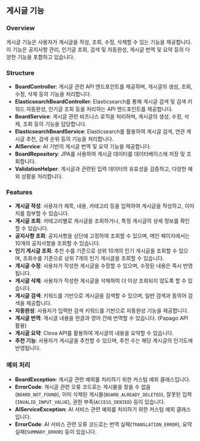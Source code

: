## 게시글 기능

### Overview
게시글 기능은 사용자가 게시글을 작성, 조회, 수정, 삭제할 수 있는 기능을 제공합니다. 이 기능은 공지사항 관리, 인기글 조회, 검색 및 자동완성, 게시글 번역 및 요약 등의 다양한 기능을 포함하고 있습니다.

### Structure
- **BoardController**: 게시글 관련 API 엔드포인트를 제공하며, 게시글의 생성, 조회, 수정, 삭제 등의 기능을 처리합니다.
- **ElasticsearchBoardController**: Elasticsearch를 통해 게시글 검색 및 검색 키워드 자동완성, 인기글 조회 등을 처리하는 API 엔드포인트를 제공합니다.
- **BoardService**: 게시글 관련 비즈니스 로직을 처리하며, 게시글의 생성, 수정, 삭제, 조회 등의 기능을 담당합니다.
- **ElasticsearchBoardService**: Elasticsearch를 활용하여 게시글 검색, 연관 게시글 추천, 검색 순위 등의 기능을 처리합니다.
- **AIService**: AI 기반의 게시글 번역 및 요약 기능을 제공합니다.
- **BoardRepository**: JPA를 사용하여 게시글 데이터를 데이터베이스에 저장 및 조회합니다.
- **ValidationHelper**: 게시글과 관련된 입력 데이터의 유효성을 검증하고, 다양한 예외 상황을 처리합니다.

### Features
- **게시글 작성**: 사용자가 제목, 내용, 카테고리 등을 입력하여 게시글을 작성하고, 이미지를 첨부할 수 있습니다.
- **게시글 조회**: 카테고리별로 게시글을 조회하거나, 특정 게시글의 상세 정보를 확인할 수 있습니다.
- **공지사항 조회**: 공지사항을 상단에 고정하여 조회할 수 있으며, 메인 페이지에서는 10개의 공지사항을 조회할 수 있습니다.
- **인기 게시글 조회**: 추천 수를 기준으로 상위 10개의 인기 게시글을 조회할 수 있으며, 조회수를 기준으로 상위 7개의 인기 게시글을 조회할 수 있습니다.
- **게시글 수정**: 사용자가 작성한 게시글을 수정할 수 있으며, 수정된 내용은 즉시 반영됩니다.
- **게시글 삭제**: 사용자가 작성한 게시글을 삭제하여 더 이상 조회되지 않도록 할 수 있습니다.
- **게시글 검색**: 키워드를 기반으로 게시글을 검색할 수 있으며, 일반 검색과 동의어 검색을 제공합니다.
- **자동완성**: 사용자가 입력한 검색 키워드를 기반으로 자동완성 기능을 제공합니다.
- **게시글 번역**: 게시글 내용을 한글과 영어 간에 번역할 수 있습니다. (Papago API 활용)
- **게시글 요약**: Clova API를 활용하여 게시글의 내용을 요약할 수 있습니다.
- **추천 기능**: 사용자가 게시글을 추천할 수 있으며, 추천 수는 해당 게시글의 인기도에 반영됩니다.

### 예외 처리
- **BoardException**: 게시글 관련 예외를 처리하기 위한 커스텀 예외 클래스입니다.
- **ErrorCode**: 게시글 관련 오류 코드로는 게시물을 찾을 수 없음(`BOARD_NOT_FOUND`), 이미 삭제된 게시물(`BOARD_ALREADY_DELETED`), 잘못된 입력(`INVALID_INPUT_VALUE`), 권한 부족(`ACCESS_DENIED`) 등이 있습니다.
- **AIServiceException**: AI 서비스 관련 예외를 처리하기 위한 커스텀 예외 클래스입니다.
- **ErrorCode**: AI 서비스 관련 오류 코드로는 번역 실패(`TRANSLATION_ERROR`), 요약 실패(`SUMMARY_ERROR`) 등이 있습니다.
